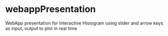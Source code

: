 # webappPresentation
WebApp presentation for Interactive Histogram using slider and arrow keys as input, output to plot in real time
